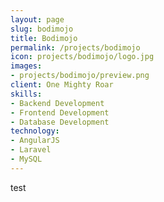 ```yaml
---
layout: page
slug: bodimojo
title: Bodimojo
permalink: /projects/bodimojo
icon: projects/bodimojo/logo.jpg
images:
- projects/bodimojo/preview.png
client: One Mighty Roar
skills:
- Backend Development
- Frontend Development
- Database Development
technology:
- AngularJS
- Laravel
- MySQL
---
```


test
